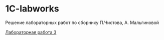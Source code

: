 # 1C-labworks
Решение лабораторных работ по сборнику П.Чистова, А. Мальгиновой


[Лабораторная работа 3](https://github.com/EtoZheLamia/1C-labworks/tree/labwork3)
